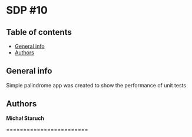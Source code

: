 # SDP #10

## Table of contents
* [General info](#general-info)
* [Authors](#authors)

## General info

Simple palindrome app was created to show the performance of unit tests

## Authors

**Michał Staruch**

========================


